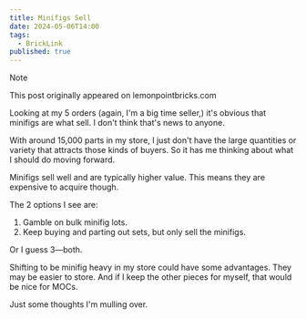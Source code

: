 ```yaml
---
title: Minifigs Sell
date: 2024-05-06T14:00
tags:
  - BrickLink
published: true
---
```


> [!NOTE]
> This post originally appeared on lemonpointbricks.com

Looking at my 5 orders (again, I'm a big time seller,) it's obvious that minifigs are what sell. I don't think that's news to anyone.

With around 15,000 parts in my store, I just don't have the large quantities or variety that attracts those kinds of buyers. So it has me thinking about what I should do moving forward.

Minifigs sell well and are typically higher value. This means they are expensive to acquire though.

The 2 options I see are:

1. Gamble on bulk minifig lots.
2. Keep buying and parting out sets, but only sell the minifigs.

Or I guess 3—both.

Shifting to be minifig heavy in my store could have some advantages. They may be easier to store. And if I keep the other pieces for myself, that would be nice for MOCs.

Just some thoughts I'm mulling over.

